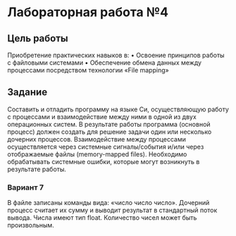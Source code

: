# Лабораторная работа №4  

## Цель работы  
Приобретение практических навыков в:
• Освоение принципов работы с файловыми системами
• Обеспечение обмена данных между процессами посредством технологии «File mapping»

## Задание  

Составить и отладить программу на языке Си, осуществляющую работу с процессами и взаимодействие между ними в одной из двух операционных систем. В результате работы программа (основной процесс) должен создать для решение задачи один или несколько дочерних процессов. Взаимодействие между процессами осуществляется через системные сигналы/события и/или через отображаемые файлы (memory-mapped files).
Необходимо обрабатывать системные ошибки, которые могут возникнуть в результате работы.

### Вариант 7  
В файле записаны команды вида: «число число число». Дочерний процесс считает их сумму и выводит результат в стандартный поток вывода. Числа имеют тип float. Количество чисел может быть произвольным.